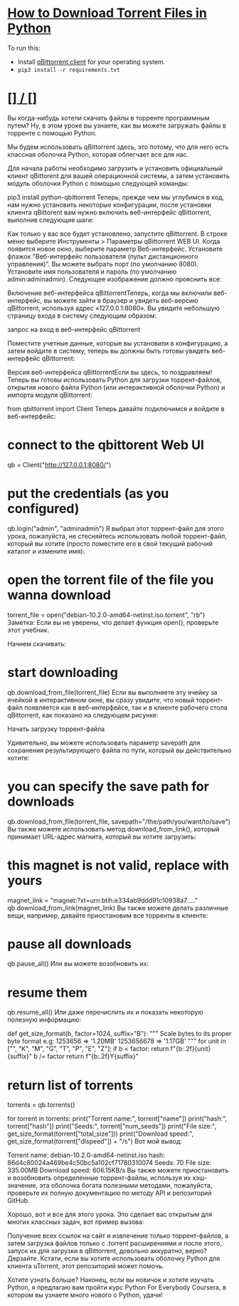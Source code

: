 # [How to Download Torrent Files in Python](https://www.thepythoncode.com/article/download-torrent-files-in-python)
To run this:
- Install [qBittorrent client](https://www.qbittorrent.org/download.php) for your operating system.
- `pip3 install -r requirements.txt`
##
# [[] / []]()
Вы когда-нибудь хотели скачать файлы в торренте программным путем? Ну, в этом уроке вы узнаете, как вы можете загружать файлы в торренте с помощью Python.

Мы будем использовать qBittorrent здесь, это потому, что для него есть классная оболочка Python, которая облегчает все для нас.

Для начала работы необходимо загрузить и установить официальный клиент qBittorent для вашей операционной системы, а затем установить модуль оболочки Python с помощью следующей команды:

pip3 install python-qbittorrent
Теперь, прежде чем мы углубимся в код, нам нужно установить некоторые конфигурации, после установки клиента qBittorent вам нужно включить веб-интерфейс qBittorrent, выполнив следующие шаги:

Как только у вас все будет установлено, запустите qBittorrent. В строке меню выберите Инструменты > Параметры qBittorrent WEB UI.
Когда появится новое окно, выберите параметр Веб-интерфейс.
Установите флажок "Веб-интерфейс пользователя (пульт дистанционного управления)".
Вы можете выбрать порт (по умолчанию 8080).
Установите имя пользователя и пароль (по умолчанию admin:adminadmin).
Следующее изображение должно прояснить все:

Включение веб-интерфейса qBittorrentТеперь, когда мы включили веб-интерфейс, вы можете зайти в браузер и увидеть веб-версию qBittorrent, используя адрес «127.0.0.1:8080». Вы увидите небольшую страницу входа в систему следующим образом:

запрос на вход в веб-интерфейс qBittorrent

Поместите учетные данные, которые вы установили в конфигурацию, а затем войдите в систему, теперь вы должны быть готовы увидеть веб-интерфейс qBittorrent:

Версия веб-интерфейса qBittorrentЕсли вы здесь, то поздравляем! Теперь вы готовы использовать Python для загрузки торрент-файлов, открытия нового файла Python (или интерактивной оболочки Python) и импорта модуля qBittorrent:

from qbittorrent import Client
Теперь давайте подключимся и войдите в веб-интерфейс:

# connect to the qbittorent Web UI
qb = Client("http://127.0.0.1:8080/")

# put the credentials (as you configured)
qb.login("admin", "adminadmin")
Я выбрал этот торрент-файл для этого урока, пожалуйста, не стесняйтесь использовать любой торрент-файл, который вы хотите (просто поместите его в свой текущий рабочий каталог и измените имя):

# open the torrent file of the file you wanna download
torrent_file = open("debian-10.2.0-amd64-netinst.iso.torrent", "rb")
Заметка: Если вы не уверены, что делает функция open(), проверьте этот учебник.

Начнем скачивать:

# start downloading
qb.download_from_file(torrent_file)
Если вы выполняете эту ячейку за ячейкой в интерактивном окне, вы сразу увидите, что новый торрент-файл появляется как в веб-интерфейсе, так и в клиенте рабочего стола qBittorrent, как показано на следующем рисунке:

Начать загрузку торрент-файла

Удивительно, вы можете использовать параметр savepath для сохранения результирующего файла по пути, который вы действительно хотите:

# you can specify the save path for downloads
qb.download_from_file(torrent_file, savepath="/the/path/you/want/to/save")
Вы также можете использовать метод download_from_link(), который принимает URL-адрес магнита, который вы хотите загрузить:

# this magnet is not valid, replace with yours
magnet_link = "magnet:?xt=urn:btih:e334ab9ddd91c10938a7....."
qb.download_from_link(magnet_link)
Вы также можете делать различные вещи, например, давайте приостановим все торренты в клиенте:

# pause all downloads
qb.pause_all()
Или вы можете возобновить их:

# resume them
qb.resume_all()
Или даже перечислить их и показать некоторую полезную информацию:

def get_size_format(b, factor=1024, suffix="B"):
    """
    Scale bytes to its proper byte format
    e.g:
        1253656 => '1.20MB'
        1253656678 => '1.17GB'
    """
    for unit in ["", "K", "M", "G", "T", "P", "E", "Z"]:
        if b < factor:
            return f"{b:.2f}{unit}{suffix}"
        b /= factor
    return f"{b:.2f}Y{suffix}"

# return list of torrents
torrents = qb.torrents()

for torrent in torrents:
    print("Torrent name:", torrent["name"])
    print("hash:", torrent["hash"])
    print("Seeds:", torrent["num_seeds"])
    print("File size:", get_size_format(torrent["total_size"]))
    print("Download speed:", get_size_format(torrent["dlspeed"]) + "/s")
Вот мой вывод:

Torrent name: debian-10.2.0-amd64-netinst.iso
hash: 86d4c80024a469be4c50bc5a102cf71780310074
Seeds: 70
File size: 335.00MB
Download speed: 606.15KB/s
Вы также можете приостановить и возобновить определенные торрент-файлы, используя их хэш-значение, эта оболочка богата полезными методами, пожалуйста, проверьте их полную документацию по методу API и репозиторий GitHub.

Хорошо, вот и все для этого урока. Это сделает вас открытым для многих классных задач, вот пример вызова:

Получение всех ссылок на сайт и извлечение только торрент-файлов, а затем загрузка файлов только с .torrent расширениями и после этого, запуск их для загрузки в qBittorrent, довольно аккуратно, верно? Дерзайте.
Кстати, если вы хотите использовать оболочку Python для клиента uTorrent, этот репозиторий может помочь.

Хотите узнать больше?
Наконец, если вы новичок и хотите изучать Python, я предлагаю вам пройти курс Python For Everybody Coursera, в котором вы узнаете много нового о Python, удачи!